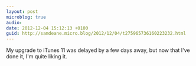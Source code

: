 ```yaml
---
layout: post
microblog: true
audio: 
date: 2012-12-04 15:12:13 +0100
guid: http://samdeane.micro.blog/2012/12/04/t275965736160223232.html
---
```

My upgrade to iTunes 11 was delayed by a few days away, but now that I've done it, I'm quite liking it.
